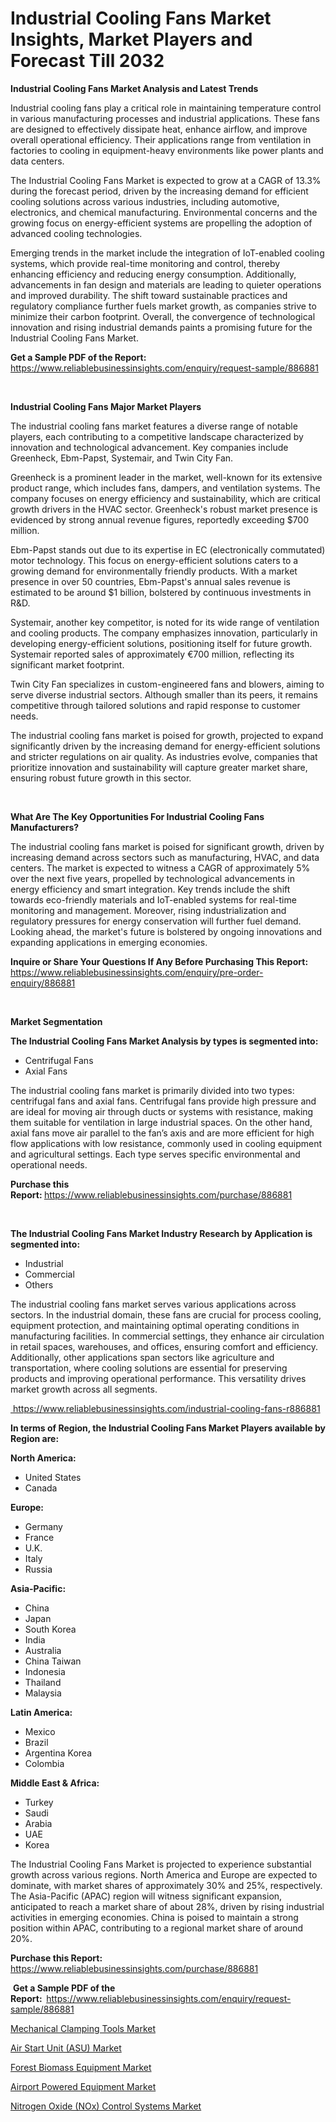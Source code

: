 <p><h1>Industrial Cooling Fans Market Insights, Market Players and Forecast Till 2032</h1></p><p><strong>Industrial Cooling Fans Market Analysis and Latest Trends</strong></p>
<p><p>Industrial cooling fans play a critical role in maintaining temperature control in various manufacturing processes and industrial applications. These fans are designed to effectively dissipate heat, enhance airflow, and improve overall operational efficiency. Their applications range from ventilation in factories to cooling in equipment-heavy environments like power plants and data centers.</p><p>The Industrial Cooling Fans Market is expected to grow at a CAGR of 13.3% during the forecast period, driven by the increasing demand for efficient cooling solutions across various industries, including automotive, electronics, and chemical manufacturing. Environmental concerns and the growing focus on energy-efficient systems are propelling the adoption of advanced cooling technologies.</p><p>Emerging trends in the market include the integration of IoT-enabled cooling systems, which provide real-time monitoring and control, thereby enhancing efficiency and reducing energy consumption. Additionally, advancements in fan design and materials are leading to quieter operations and improved durability. The shift toward sustainable practices and regulatory compliance further fuels market growth, as companies strive to minimize their carbon footprint. Overall, the convergence of technological innovation and rising industrial demands paints a promising future for the Industrial Cooling Fans Market.</p></p>
<p><strong>Get a Sample PDF of the Report:&nbsp;</strong> <a href="https://www.reliablebusinessinsights.com/enquiry/request-sample/886881?utm_campaign=60&utm_medium=2&utm_source=Github&utm_content=ia&utm_term=28022025&utm_id=industrial-cooling-fans">https://www.reliablebusinessinsights.com/enquiry/request-sample/886881</a></p>
<p>&nbsp;</p>
<p><strong>Industrial Cooling Fans Major Market Players</strong></p>
<p><p>The industrial cooling fans market features a diverse range of notable players, each contributing to a competitive landscape characterized by innovation and technological advancement. Key companies include Greenheck, Ebm-Papst, Systemair, and Twin City Fan.</p><p>Greenheck is a prominent leader in the market, well-known for its extensive product range, which includes fans, dampers, and ventilation systems. The company focuses on energy efficiency and sustainability, which are critical growth drivers in the HVAC sector. Greenheck's robust market presence is evidenced by strong annual revenue figures, reportedly exceeding $700 million.</p><p>Ebm-Papst stands out due to its expertise in EC (electronically commutated) motor technology. This focus on energy-efficient solutions caters to a growing demand for environmentally friendly products. With a market presence in over 50 countries, Ebm-Papst's annual sales revenue is estimated to be around $1 billion, bolstered by continuous investments in R&D.</p><p>Systemair, another key competitor, is noted for its wide range of ventilation and cooling products. The company emphasizes innovation, particularly in developing energy-efficient solutions, positioning itself for future growth. Systemair reported sales of approximately €700 million, reflecting its significant market footprint.</p><p>Twin City Fan specializes in custom-engineered fans and blowers, aiming to serve diverse industrial sectors. Although smaller than its peers, it remains competitive through tailored solutions and rapid response to customer needs.</p><p>The industrial cooling fans market is poised for growth, projected to expand significantly driven by the increasing demand for energy-efficient solutions and stricter regulations on air quality. As industries evolve, companies that prioritize innovation and sustainability will capture greater market share, ensuring robust future growth in this sector.</p></p>
<p>&nbsp;</p>
<p><strong>What Are The Key Opportunities For Industrial Cooling Fans Manufacturers?</strong></p>
<p><p>The industrial cooling fans market is poised for significant growth, driven by increasing demand across sectors such as manufacturing, HVAC, and data centers. The market is expected to witness a CAGR of approximately 5% over the next five years, propelled by technological advancements in energy efficiency and smart integration. Key trends include the shift towards eco-friendly materials and IoT-enabled systems for real-time monitoring and management. Moreover, rising industrialization and regulatory pressures for energy conservation will further fuel demand. Looking ahead, the market's future is bolstered by ongoing innovations and expanding applications in emerging economies.</p></p>
<p><strong>Inquire or Share Your Questions If Any Before Purchasing This Report:</strong> <a href="https://www.reliablebusinessinsights.com/enquiry/pre-order-enquiry/886881?utm_campaign=60&utm_medium=2&utm_source=Github&utm_content=ia&utm_term=28022025&utm_id=industrial-cooling-fans">https://www.reliablebusinessinsights.com/enquiry/pre-order-enquiry/886881</a></p>
<p>&nbsp;</p>
<p><strong>Market Segmentation</strong></p>
<p><strong>The Industrial Cooling Fans Market Analysis by types is segmented into:</strong></p>
<p><ul><li>Centrifugal Fans</li><li>Axial Fans</li></ul></p>
<p><p>The industrial cooling fans market is primarily divided into two types: centrifugal fans and axial fans. Centrifugal fans provide high pressure and are ideal for moving air through ducts or systems with resistance, making them suitable for ventilation in large industrial spaces. On the other hand, axial fans move air parallel to the fan’s axis and are more efficient for high flow applications with low resistance, commonly used in cooling equipment and agricultural settings. Each type serves specific environmental and operational needs.</p></p>
<p><strong>Purchase this Report:&nbsp;</strong><a href="https://www.reliablebusinessinsights.com/purchase/886881?utm_campaign=60&utm_medium=2&utm_source=Github&utm_content=ia&utm_term=28022025&utm_id=industrial-cooling-fans">https://www.reliablebusinessinsights.com/purchase/886881</a></p>
<p>&nbsp;</p>
<p><strong>The Industrial Cooling Fans Market Industry Research by Application is segmented into:</strong></p>
<p><ul><li>Industrial</li><li>Commercial</li><li>Others</li></ul></p>
<p><p>The industrial cooling fans market serves various applications across sectors. In the industrial domain, these fans are crucial for process cooling, equipment protection, and maintaining optimal operating conditions in manufacturing facilities. In commercial settings, they enhance air circulation in retail spaces, warehouses, and offices, ensuring comfort and efficiency. Additionally, other applications span sectors like agriculture and transportation, where cooling solutions are essential for preserving products and improving operational performance. This versatility drives market growth across all segments.</p></p>
<p><a href="https://www.reliablebusinessinsights.com/industrial-cooling-fans-r886881?utm_campaign=60&utm_medium=2&utm_source=Github&utm_content=ia&utm_term=28022025&utm_id=industrial-cooling-fans">&nbsp;https://www.reliablebusinessinsights.com/industrial-cooling-fans-r886881</a></p>
<p><strong>In terms of Region, the Industrial Cooling Fans Market Players available by Region are:</strong></p>
<p>
    <p> <strong> North America: </strong>
        <ul>
            <li>United States</li>
            <li>Canada</li>
        </ul>
        </p> 
    <p> <strong> Europe: </strong>
        <ul>
            <li>Germany</li>
            <li>France</li>
            <li>U.K.</li>
            <li>Italy</li>
            <li>Russia</li>
        </ul>
        </p> 
    <p> <strong> Asia-Pacific: </strong>
        <ul>
            <li>China</li>
            <li>Japan</li>
            <li>South Korea</li>
            <li>India</li>
            <li>Australia</li>
            <li>China Taiwan</li>
            <li>Indonesia</li>
            <li>Thailand</li>
            <li>Malaysia</li>
        </ul>
        </p> 
    <p> <strong> Latin America: </strong>
        <ul>
            <li>Mexico</li>
            <li>Brazil</li>
            <li>Argentina Korea</li>
            <li>Colombia</li>
        </ul>
        </p> 
    <p> <strong> Middle East & Africa: </strong>
        <ul>
            <li>Turkey</li>
            <li>Saudi</li>
            <li>Arabia</li>
            <li>UAE</li>
            <li>Korea</li>
        </ul>
    </p>
    </p>
<p><p>The Industrial Cooling Fans Market is projected to experience substantial growth across various regions. North America and Europe are expected to dominate, with market shares of approximately 30% and 25%, respectively. The Asia-Pacific (APAC) region will witness significant expansion, anticipated to reach a market share of about 28%, driven by rising industrial activities in emerging economies. China is poised to maintain a strong position within APAC, contributing to a regional market share of around 20%.</p></p>
<p><strong>Purchase this Report: </strong><a href="https://www.reliablebusinessinsights.com/purchase/886881?utm_campaign=60&utm_medium=2&utm_source=Github&utm_content=ia&utm_term=28022025&utm_id=industrial-cooling-fans">https://www.reliablebusinessinsights.com/purchase/886881</a></p>
<p>&nbsp;<strong>Get a Sample PDF of the Report:&nbsp;&nbsp;</strong><a href="https://www.reliablebusinessinsights.com/enquiry/request-sample/886881?utm_campaign=60&utm_medium=2&utm_source=Github&utm_content=ia&utm_term=28022025&utm_id=industrial-cooling-fans">https://www.reliablebusinessinsights.com/enquiry/request-sample/886881</a></p>
<p><strong></strong></p>
<p><p><a href="https://github.com/oliveroste6/Market-Research-Report-List-1/blob/main/mechanical-clamping-tools-market.md?utm_campaign=60&utm_medium=2&utm_source=Github&utm_content=ia&utm_term=28022025&utm_id=industrial-cooling-fans">Mechanical Clamping Tools Market</a></p><p><a href="https://github.com/FahadAhmed223/Market-Research-Report-List-1/blob/main/air-start-unit-asu-market.md?utm_campaign=60&utm_medium=2&utm_source=Github&utm_content=ia&utm_term=28022025&utm_id=industrial-cooling-fans">Air Start Unit (ASU) Market</a></p><p><a href="https://github.com/sherikacas30/Market-Research-Report-List-1/blob/main/forest-biomass-equipment-market.md?utm_campaign=60&utm_medium=2&utm_source=Github&utm_content=ia&utm_term=28022025&utm_id=industrial-cooling-fans">Forest Biomass Equipment Market</a></p><p><a href="https://github.com/NargisHussain432/Market-Research-Report-List-1/blob/main/airport-powered-equipment-market.md?utm_campaign=60&utm_medium=2&utm_source=Github&utm_content=ia&utm_term=28022025&utm_id=industrial-cooling-fans">Airport Powered Equipment Market</a></p><p><a href="https://github.com/chaturberville8181/Market-Research-Report-List-1/blob/main/nitrogen-oxide-nox-control-systems-market.md?utm_campaign=60&utm_medium=2&utm_source=Github&utm_content=ia&utm_term=28022025&utm_id=industrial-cooling-fans">Nitrogen Oxide (NOx) Control Systems Market</a></p></p>